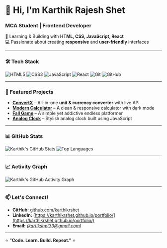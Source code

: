 # 👋 Hi, I'm Karthik Rajesh Shet  

### MCA Student | Frontend Developer  
🌱 Learning & Building with **HTML, CSS, JavaScript, React**  
💻 Passionate about creating **responsive** and **user-friendly** interfaces  

---

### 🛠 **Tech Stack**
![HTML5](https://img.shields.io/badge/HTML5-E34F26?style=for-the-badge&logo=html5&logoColor=white)
![CSS3](https://img.shields.io/badge/CSS3-1572B6?style=for-the-badge&logo=css3&logoColor=white)
![JavaScript](https://img.shields.io/badge/JavaScript-ES6%2B-F7DF1E?style=for-the-badge&logo=javascript&logoColor=black)
![React](https://img.shields.io/badge/React-20232A?style=for-the-badge&logo=react&logoColor=61DAFB)
![Git](https://img.shields.io/badge/Git-F05032?style=for-the-badge&logo=git&logoColor=white)
![GitHub](https://img.shields.io/badge/GitHub-181717?style=for-the-badge&logo=github&logoColor=white)

---

### 📌 **Featured Projects**
- **[ConvertX](https://github.com/karthikrshet/convertx)** – All-in-one **unit & currency converter** with live API  
- **[Modern Calculator](https://github.com/karthikrshet/modern-calculator)** – A clean & responsive calculator with dark mode  
- **[Fall Game](https://github.com/karthikrshet/fall-game)** – A simple yet addictive endless platformer  
- **[Analog Clock](https://github.com/karthikrshet/trendy-analog-clock)** – Stylish analog clock built using JavaScript  

---

### 📊 **GitHub Stats**
![Karthik's GitHub Stats](https://github-readme-stats.vercel.app/api?username=karthikrshet&show_icons=true&theme=tokyonight)
![Top Languages](https://github-readme-stats.vercel.app/api/top-langs/?username=karthikrshet&layout=compact&theme=tokyonight)

---

### 📈 **Activity Graph**
![Karthik's GitHub Activity Graph](https://github-readme-activity-graph.vercel.app/graph?username=karthikrshet&theme=react-dark)

---

### 📫 **Let's Connect!**
- **GitHub:** [github.com/karthikrshet](https://github.com/karthikrshet)  
- **LinkedIn:** [https://karthikrshet.github.io/portfolio/](https://karthikrshet.github.io/portfolio/)
- **Email:** *(kartikshet33@gmail.com)*  

---

⭐ **"Code. Learn. Build. Repeat."** ⭐

